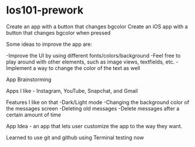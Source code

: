# Ios101-prework
Create an app with a button that changes bgcolor
Create an iOS app with a button that changes bgcolor when pressed

Some ideas to improve the app are:

-Improve the UI by using different fonts/colors/background
-Feel free to play around with other elements, such as image views, textfields, etc.
-Implement a way to change the color of the text as well

App Brainstorming

Apps I like - Instagram, YouTube, Snapchat, and Gmail 

Features I like on that
-Dark/Light mode
-Changing the background color of the messages screen
-Deleting old messages
-Delete messages after a certain amount of time

App Idea - an app that lets user customize the app to the way they want.

Learned to use git and github using Terminal testing now

